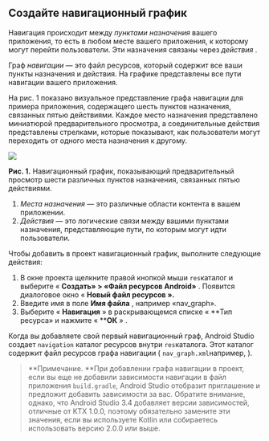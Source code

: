 ## Создайте навигационный график

Навигация происходит между *пунктами назначения* вашего приложения, то есть в любом месте вашего приложения, к которому могут перейти пользователи. Эти назначения связаны через *действия* .

Граф *навигации* — это файл ресурсов, который содержит все ваши пункты назначения и действия. На графике представлены все пути навигации вашего приложения.

На рис. 1 показано визуальное представление графа навигации для примера приложения, содержащего шесть пунктов назначения, связанных пятью действиями. Каждое место назначения представлено миниатюрой предварительного просмотра, а соединительные действия представлены стрелками, которые показывают, как пользователи могут переходить от одного места назначения к другому.

![](https://developer.android.com/images/topic/libraries/architecture/navigation-graph_2x-callouts.png)![](data:image/gif;base64,R0lGODlhAQABAPABAP///wAAACH5BAEKAAAALAAAAAABAAEAAAICRAEAOw== "Click and drag to move")

**Рис. 1.** Навигационный график, показывающий предварительный просмотр шести различных пунктов назначения, связанных пятью действиями.

1. *Места назначения* — это различные области контента в вашем приложении.
2. *Действия* — это логические связи между вашими пунктами назначения, представляющие пути, по которым могут идти пользователи.

Чтобы добавить в проект навигационный график, выполните следующие действия:

1. В окне проекта щелкните правой кнопкой мыши `res`каталог и выберите « **Создать» > «Файл ресурсов Android»** . Появится диалоговое окно « **Новый файл ресурсов ».**
2. Введите имя в поле **Имя файла** , например «nav\_graph».
3. Выберите « **Навигация** » в раскрывающемся списке « **Тип ресурса» и нажмите « ****ОК** » .

Когда вы добавляете свой первый навигационный граф, Android Studio создает `navigation` каталог ресурсов внутри `res`каталога. Этот каталог содержит файл ресурсов графа навигации ( `nav_graph.xml`например, ).

> **Примечание. **При добавлении графа навигации в проект, если вы еще не добавили зависимости навигации в файл приложения `build.gradle`, Android Studio отобразит приглашение и предложит добавить зависимости за вас. Обратите внимание, однако, что Android Studio 3.4 добавляет версии зависимостей, отличные от KTX 1.0.0, поэтому обязательно замените эти значения, если вы используете Kotlin или собираетесь использовать версию 2.0.0 или выше.
